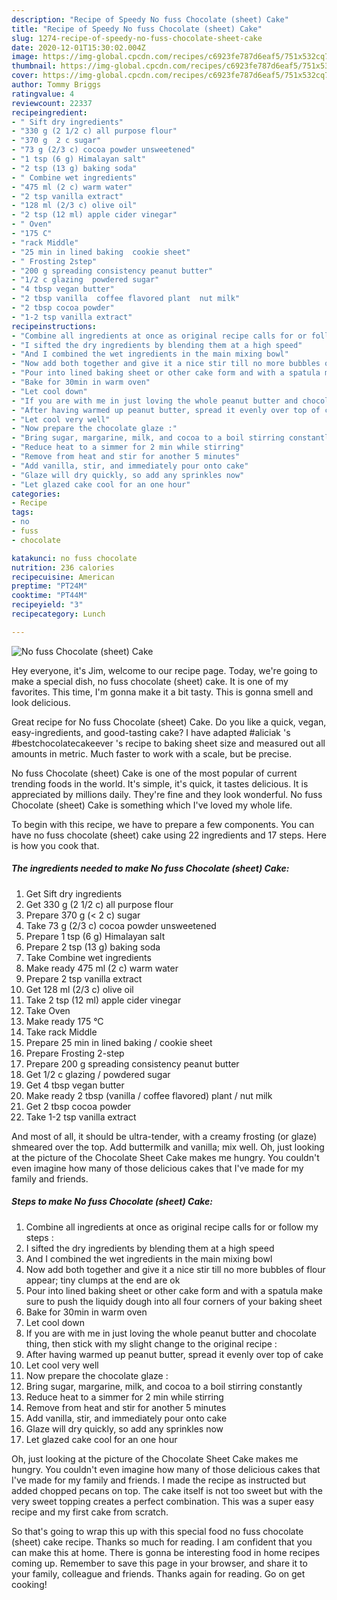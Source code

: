 ```yaml
---
description: "Recipe of Speedy No fuss Chocolate (sheet) Cake"
title: "Recipe of Speedy No fuss Chocolate (sheet) Cake"
slug: 1274-recipe-of-speedy-no-fuss-chocolate-sheet-cake
date: 2020-12-01T15:30:02.004Z
image: https://img-global.cpcdn.com/recipes/c6923fe787d6eaf5/751x532cq70/no-fuss-chocolate-sheet-cake-recipe-main-photo.jpg
thumbnail: https://img-global.cpcdn.com/recipes/c6923fe787d6eaf5/751x532cq70/no-fuss-chocolate-sheet-cake-recipe-main-photo.jpg
cover: https://img-global.cpcdn.com/recipes/c6923fe787d6eaf5/751x532cq70/no-fuss-chocolate-sheet-cake-recipe-main-photo.jpg
author: Tommy Briggs
ratingvalue: 4
reviewcount: 22337
recipeingredient:
- " Sift dry ingredients"
- "330 g (2 1/2 c) all purpose flour"
- "370 g  2 c sugar"
- "73 g (2/3 c) cocoa powder unsweetened"
- "1 tsp (6 g) Himalayan salt"
- "2 tsp (13 g) baking soda"
- " Combine wet ingredients"
- "475 ml (2 c) warm water"
- "2 tsp vanilla extract"
- "128 ml (2/3 c) olive oil"
- "2 tsp (12 ml) apple cider vinegar"
- " Oven"
- "175 C"
- "rack Middle"
- "25 min in lined baking  cookie sheet"
- " Frosting 2step"
- "200 g spreading consistency peanut butter"
- "1/2 c glazing  powdered sugar"
- "4 tbsp vegan butter"
- "2 tbsp vanilla  coffee flavored plant  nut milk"
- "2 tbsp cocoa powder"
- "1-2 tsp vanilla extract"
recipeinstructions:
- "Combine all ingredients at once as original recipe calls for or follow my steps :"
- "I sifted the dry ingredients by blending them at a high speed"
- "And I combined the wet ingredients in the main mixing bowl"
- "Now add both together and give it a nice stir till no more bubbles of flour appear; tiny clumps at the end are ok"
- "Pour into lined baking sheet or other cake form and with a spatula make sure to push the liquidy dough into all four corners of your baking sheet"
- "Bake for 30min in warm oven"
- "Let cool down"
- "If you are with me in just loving the whole peanut butter and chocolate thing, then stick with my slight change to the original recipe :"
- "After having warmed up peanut butter, spread it evenly over top of cake"
- "Let cool very well"
- "Now prepare the chocolate glaze :"
- "Bring sugar, margarine, milk, and cocoa to a boil stirring constantly"
- "Reduce heat to a simmer for 2 min while stirring"
- "Remove from heat and stir for another 5 minutes"
- "Add vanilla, stir, and immediately pour onto cake"
- "Glaze will dry quickly, so add any sprinkles now"
- "Let glazed cake cool for an one hour"
categories:
- Recipe
tags:
- no
- fuss
- chocolate

katakunci: no fuss chocolate 
nutrition: 236 calories
recipecuisine: American
preptime: "PT24M"
cooktime: "PT44M"
recipeyield: "3"
recipecategory: Lunch

---
```



![No fuss Chocolate (sheet) Cake](https://img-global.cpcdn.com/recipes/c6923fe787d6eaf5/751x532cq70/no-fuss-chocolate-sheet-cake-recipe-main-photo.jpg)

Hey everyone, it's Jim, welcome to our recipe page. Today, we're going to make a special dish, no fuss chocolate (sheet) cake. It is one of my favorites. This time, I'm gonna make it a bit tasty. This is gonna smell and look delicious.

Great recipe for No fuss Chocolate (sheet) Cake. Do you like a quick, vegan, easy-ingredients, and good-tasting cake? I have adapted #aliciak &#39;s #bestchocolatecakeever &#39;s recipe to baking sheet size and measured out all amounts in metric. Much faster to work with a scale, but be precise.

No fuss Chocolate (sheet) Cake is one of the most popular of current trending foods in the world. It's simple, it's quick, it tastes delicious. It is appreciated by millions daily. They're fine and they look wonderful. No fuss Chocolate (sheet) Cake is something which I've loved my whole life.


To begin with this recipe, we have to prepare a few components. You can have no fuss chocolate (sheet) cake using 22 ingredients and 17 steps. Here is how you cook that.

<!--inarticleads1-->

##### The ingredients needed to make No fuss Chocolate (sheet) Cake:

1. Get  Sift dry ingredients
1. Get 330 g (2 1/2 c) all purpose flour
1. Prepare 370 g (&lt; 2 c) sugar
1. Take 73 g (2/3 c) cocoa powder unsweetened
1. Prepare 1 tsp (6 g) Himalayan salt
1. Prepare 2 tsp (13 g) baking soda
1. Take  Combine wet ingredients
1. Make ready 475 ml (2 c) warm water
1. Prepare 2 tsp vanilla extract
1. Get 128 ml (2/3 c) olive oil
1. Take 2 tsp (12 ml) apple cider vinegar
1. Take  Oven
1. Make ready 175 °C
1. Take rack Middle
1. Prepare 25 min in lined baking / cookie sheet
1. Prepare  Frosting 2-step
1. Prepare 200 g spreading consistency peanut butter
1. Get 1/2 c glazing / powdered sugar
1. Get 4 tbsp vegan butter
1. Make ready 2 tbsp (vanilla / coffee flavored) plant / nut milk
1. Get 2 tbsp cocoa powder
1. Take 1-2 tsp vanilla extract


And most of all, it should be ultra-tender, with a creamy frosting (or glaze) shmeared over the top. Add buttermilk and vanilla; mix well. Oh, just looking at the picture of the Chocolate Sheet Cake makes me hungry. You couldn&#39;t even imagine how many of those delicious cakes that I&#39;ve made for my family and friends. 

<!--inarticleads2-->

##### Steps to make No fuss Chocolate (sheet) Cake:

1. Combine all ingredients at once as original recipe calls for or follow my steps :
1. I sifted the dry ingredients by blending them at a high speed
1. And I combined the wet ingredients in the main mixing bowl
1. Now add both together and give it a nice stir till no more bubbles of flour appear; tiny clumps at the end are ok
1. Pour into lined baking sheet or other cake form and with a spatula make sure to push the liquidy dough into all four corners of your baking sheet
1. Bake for 30min in warm oven
1. Let cool down
1. If you are with me in just loving the whole peanut butter and chocolate thing, then stick with my slight change to the original recipe :
1. After having warmed up peanut butter, spread it evenly over top of cake
1. Let cool very well
1. Now prepare the chocolate glaze :
1. Bring sugar, margarine, milk, and cocoa to a boil stirring constantly
1. Reduce heat to a simmer for 2 min while stirring
1. Remove from heat and stir for another 5 minutes
1. Add vanilla, stir, and immediately pour onto cake
1. Glaze will dry quickly, so add any sprinkles now
1. Let glazed cake cool for an one hour


Oh, just looking at the picture of the Chocolate Sheet Cake makes me hungry. You couldn&#39;t even imagine how many of those delicious cakes that I&#39;ve made for my family and friends. I made the recipe as instructed but added chopped pecans on top. The cake itself is not too sweet but with the very sweet topping creates a perfect combination. This was a super easy recipe and my first cake from scratch. 

So that's going to wrap this up with this special food no fuss chocolate (sheet) cake recipe. Thanks so much for reading. I am confident that you can make this at home. There is gonna be interesting food in home recipes coming up. Remember to save this page in your browser, and share it to your family, colleague and friends. Thanks again for reading. Go on get cooking!
